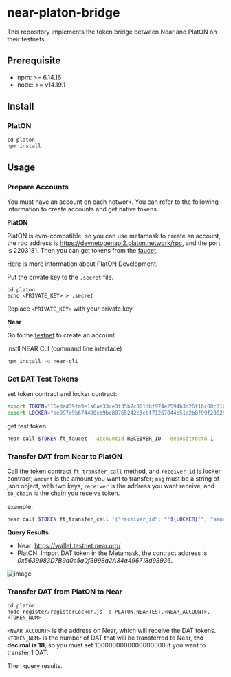 # near-platon-bridge
This repository implements the token bridge between Near and PlatON on their testnets.

## Prerequisite
- npm: >= 6.14.16
- node: >= v14.19.1

## Install
### PlatON
```
cd platon
npm install
```

## Usage

### Prepare Accounts
You must have an account on each network. You can refer to the following information to create accounts and get native tokens.

**PlatON**

PlatON is evm-compatible, so you can use metamask to create an account, the rpc address is https://devnetopenapi2.platon.network/rpc, and the port is 2203181. Then you can get tokens from the [faucet](https://faucet.platon.network/faucet/).

[Here](https://devdocs.platon.network/docs/zh-CN/Join_Dev_Network) is more information about PlatON Development.

Put the private key to the `.secret` file.
```
cd platon
echo <PRIVATE_KEY> > .secret
```

Replace `<PRIVATE_KEY>` with your private key.

**Near**

Go to the [testnet](https://wallet.testnet.near.org/create) to create an account.

instll NEAR CLI (command line interface)

```sh
npm install -g near-cli
```
### Get DAT Test Tokens

set token contract and locker contract:

```sh
export TOKEN="16edad39fa9e1a6ae33ce3f35b7c301dbf974e2594b3d26f16c00c3105853751"
export LOCKER="ae997e9b674480cb9bc88765242c3cbf71267044b51a2b8f99f20028aa441d89"
```

get test token:

```sh
near call $TOKEN ft_faucet --accountId RECEIVER_ID --depositYocto 1
```

### Transfer DAT from Near to PlatON

Call the token contract `ft_transfer_call` method, and `receiver_id` is locker contract; `amount` is the amount you want to transfer; `msg` must be a string of json object, with two keys, `receiver` is the address you want receive, and `to_chain` is the chain you receive token.

example:

```sh
near call $TOKEN ft_transfer_call '{"receiver_id": "'${LOCKER}'", "amount":"1000000000000000000", "msg": "{\"receiver\":\"0x3aE841B899Ae4652784EA734cc61F524c36325d1\",\"to_chain\":\"PLATON\"}"}' --accountId $token --depositYocto 1 --gas 65000000000000
```

**Query Results**

- Near: https://wallet.testnet.near.org/
- PlatON: Import DAT token in the Metamask, the contract address is *0x5639983D7B9d0e5a0f3998a2A34a496718d93936*.

![image](https://user-images.githubusercontent.com/83757490/178889548-791eb7e4-0407-483a-a99c-66e288356613.png)


### Transfer DAT from PlatON to Near

```
cd platon
node register/registerLocker.js -s PLATON,NEARTEST,<NEAR_ACCOUNT>,<TOKEN_NUM>
```

`<NEAR_ACCOUNT>` is the address on Near, which will receive the DAT tokens.  
`<TOKEN_NUM>` is the number of DAT that will be transferred to Near, **the decimal is 18**, so you must set 1000000000000000000 if you want to transfer 1 DAT.

Then query results.

